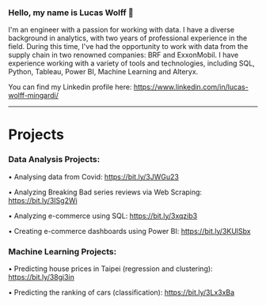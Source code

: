 ### Hello, my name is Lucas Wolff 👋
I'm an engineer with a passion for working with data. I have a diverse background in analytics, with two years of professional experience in the field. During this time, I've had the opportunity to work with data from the supply chain in two renowned companies: BRF and ExxonMobil.
I have experience working with a variety of tools and technologies, including SQL, Python, Tableau, Power BI, Machine Learning and Alteryx.

You can find my Linkedin profile here: https://www.linkedin.com/in/lucas-wolff-mingardi/

------------------------

# Projects

### Data Analysis Projects:

• Analysing data from Covid: https://bit.ly/3JWGu23

• Analyzing Breaking Bad series reviews via Web Scraping: https://bit.ly/3ISg2Wi

• Analyzing e-commerce using SQL: https://bit.ly/3xqzib3
  
• Creating e-commerce dashboards using Power BI: https://bit.ly/3KUlSbx

### Machine Learning Projects:

• Predicting house prices in Taipei (regression and clustering): https://bit.ly/38gi3in

• Predicting the ranking of cars (classification): https://bit.ly/3Lx3xBa
